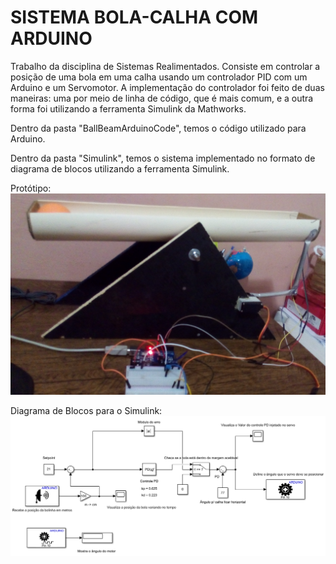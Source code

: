 <H1> SISTEMA BOLA-CALHA COM ARDUINO </H1>
Trabalho da disciplina de Sistemas Realimentados. Consiste em controlar a posição de uma bola em uma calha usando um controlador PID com um Arduino e um Servomotor.
A implementação do controlador foi feito de duas maneiras: uma por meio de linha de código, que é mais comum, e a outra forma foi utilizando a ferramenta Simulink da Mathworks.

Dentro da pasta "BallBeamArduinoCode", temos o código utilizado para Arduino.

Dentro da pasta "Simulink", temos o sistema implementado no formato de diagrama de blocos utilizando a ferramenta Simulink.

Protótipo:
<img src="./ballBeam.jpg"/>

Diagrama de Blocos para o Simulink:
<img src="./diagSimulink.png"/>
